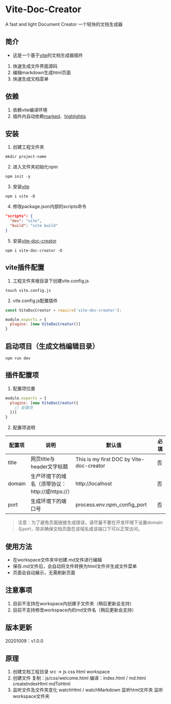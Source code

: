 # Vite-Doc-Creator

A fast and light Document Creator
一个轻快的文档生成器

## 简介
- 这是一个基于[vite](https://github.com/vitejs/vite)的文档生成器插件

1. 快速生成文件界面源码
2. 编辑markdown生成html页面
3. 快速生成文档菜单

## 依赖
1. 依赖vite编译环境
2. 插件内自动依赖[marked](https://github.com/markedjs/marked)、[highlightjs](https://highlightjs.org/)

## 安装
1. 创建工程文件夹
```
mkdir project-name
```
2. 进入文件夹初始化npm
```
npm init -y
```
3. 安装[vite](https://github.com/vitejs/vite)
```
npm i vite -D
```
4. 修改package.json内部的scripts命令
```json
"scripts": {
  "dev": "vite",
  "build": "vite build"
}
```
5. 安装[vite-doc-creator](https://github.com/bohecola/vite-doc-creator)
```
npm i vite-doc-creator -D
```

## vite插件配置
1. 工程文件夹根目录下创建vite.config.js
```
touch vite.config.js
```
2. vite.config.js配置插件
```js
const ViteDocCreator = require('vite-doc-creator');

module.exports = {
  plugins: [new ViteDocCreator()]
}
```

## 启动项目（生成文档编辑目录）
```
npm run dev
```

## 插件配置项
1. 配置项位置
```js
module.exports = {
  plugins: [new ViteDocCreator({
    // 配置项
  })]
}
```
2. 配置项说明

  |  配置项   | 说明 | 默认值                              | 必填 |
  |  ----  | ----  | ----                                | ----  |
  |  title  | 网页title与header文字标题 | This is my first DOC by Vite-doc-creator | 否 |
  | domain  | 生产环境下的域名（须带协议：http://或https://） | http://localhost | 否 |
  | port  | 生成环境下的端口号 | process.env.npm_config_port | 否 |
  > 注意：为了避免页面链接生成错误，请尽量不要在开发环境下设置domain与port，除非确保文档页面在该域名或该端口下可以正常访问。

## 使用方法
   - 在workspace文件夹中创建.md文件进行编辑
   - 保存.md文件后，会自动将文件转换为html文件并生成文件菜单
   - 页面会自动展示，无需刷新页面

## 注意事项
   1. 目前不支持在workspace内创建子文件夹（稍后更新会支持）
   2. 目前不支持修改workspace内的md文件名（稍后更新会支持）

## 版本更新
  20201009：v1.0.0

## 原理
  1. 创建文档工程目录
     src ->
       js
       css
       html
     workspace
  2. 创建文件
     复制：js/css/welcome.html
     编译：index.html      / md.html
          createIndexHtml   mdToHtml
  3. 监听文件及文件夹变化
     watchHtml    /  watchMarkdown
     监听html文件夹    监听workspace文件夹

